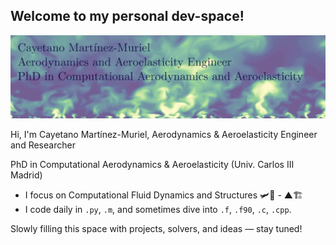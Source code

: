 ## Welcome to my personal dev-space!

![](banner_pic2.png)

Hi, I'm Cayetano Martínez-Muriel, Aerodynamics & Aeroelasticity Engineer and Researcher

PhD in Computational Aerodynamics & Aeroelasticity (Univ. Carlos III Madrid)

- I focus on Computational Fluid Dynamics and Structures 🛩️🍃 - ▲🏗️
- I code daily in ```.py```, ```.m```, and sometimes dive into ```.f```, ```.f90```, ```.c```, ```.cpp```.

Slowly filling this space with projects, solvers, and ideas — stay tuned!

<!--
**cayetanomarmur/cayetanomarmur** is a ✨ _special_ ✨ repository because its `README.md` (this file) appears on your GitHub profile.

Here are some ideas to get you started:

- 🔭 I’m currently working on ...
- 🌱 I’m currently learning ...
- 👯 I’m looking to collaborate on ...
- 🤔 I’m looking for help with ...
- 💬 Ask me about ...
- 📫 How to reach me: ...
- 😄 Pronouns: ...
- ⚡ Fun fact: ...
-->
